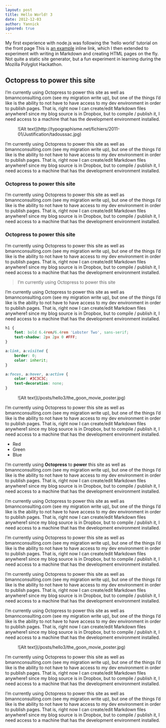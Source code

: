 ```yaml
---
layout: post
title: Hello World! 3
date: 2012-12-03
author: Yannick
ignored: true
---
```


My first experience with node.js was following the ‘hello world’ tutorial on the front page This is [an example](http://example.com/ "Title") inline link, which I then extended to experiment with writing in Markdown and creating HTML pages on the fly. Not quite a static site generator, but a fun experiment in learning during the Mozilla Polyglot Hackathon.

## Octopress to power this site

I’m currently using Octopress to power this site as well as bmannconsulting.com (see my migration write up), but one of the things I’d like is the ability to not have to have access to my dev environment in order to publish pages. That is, right now I can create/edit Markdown files anywhere1 since my blog source is in Dropbox, but to compile / publish it, I need access to a machine that has the development environment installed.

<figure>
![Alt text](http://typographisme.net/fichiers/2011-01/Justification/tadoussac.jpg)
</figure>

I’m currently using Octopress to power this site as well as bmannconsulting.com (see my migration write up), but one of the things I’d like is the ability to not have to have access to my dev environment in order to publish pages. That is, right now I can create/edit Markdown files anywhere1 since my blog source is in Dropbox, but to compile / publish it, I need access to a machine that has the development environment installed.

### Octopress to power this site

I’m currently using Octopress to power this site as well as bmannconsulting.com (see my migration write up), but one of the things I’d like is the ability to not have to have access to my dev environment in order to publish pages. That is, right now I can create/edit Markdown files anywhere1 since my blog source is in Dropbox, but to compile / publish it, I need access to a machine that has the development environment installed.

### Octopress to power this site

I’m currently using Octopress to power this site as well as bmannconsulting.com (see my migration write up), but one of the things I’d like is the ability to not have to have access to my dev environment in order to publish pages. That is, right now I can create/edit Markdown files anywhere1 since my blog source is in Dropbox, but to compile / publish it, I need access to a machine that has the development environment installed.

> I’m currently using Octopress to power this site

I’m currently using Octopress to power this site as well as bmannconsulting.com (see my migration write up), but one of the things I’d like is the ability to not have to have access to my dev environment in order to publish pages. That is, right now I can create/edit Markdown files anywhere1 since my blog source is in Dropbox, but to compile / publish it, I need access to a machine that has the development environment installed.

``` css
h1 {
    font: bold 6.4rem/6.4rem 'Lobster Two', sans-serif;
    text-shadow: 2px 2px 0 #FFF;
}

a:link, a:visited {
    border: 0;
    color: inherit;
}

a:focus, a:hover, a:active {
    color: #3C3C3C;
    text-decoration: none;
}
```

<figure>
![Alt text](/posts/hello3/the_goon_movie_poster.jpg)
</figure>

I’m currently using Octopress to power this site as well as bmannconsulting.com (see my migration write up), but one of the things I’d like is the ability to not have to have access to my dev environment in order to publish pages. That is, right now I can create/edit Markdown files anywhere1 since my blog source is in Dropbox, but to compile / publish it, I need access to a machine that has the development environment installed.

* Red
* Green
* Blue

I’m currently using __Octopress__ to **power** this site as well as bmannconsulting.com (see my migration write up), but one of the things I’d like is the ability to not have to have access to my dev environment in order to publish pages. That is, right now I can create/edit Markdown files anywhere1 since my blog source is in Dropbox, but to compile / publish it, I need access to a machine that has the development environment installed.

I’m currently using Octopress to power this site as well as bmannconsulting.com (see my migration write up), but one of the things I’d like is the ability to not have to have access to my dev environment in order to publish pages. That is, right now I can create/edit Markdown files anywhere1 since my blog source is in Dropbox, but to compile / publish it, I need access to a machine that has the development environment installed.

I’m currently using Octopress to power this site as well as bmannconsulting.com (see my migration write up), but one of the things I’d like is the ability to not have to have access to my dev environment in order to publish pages. That is, right now I can create/edit Markdown files anywhere1 since my blog source is in Dropbox, but to compile / publish it, I need access to a machine that has the development environment installed.

I’m currently using Octopress to power this site as well as bmannconsulting.com (see my migration write up), but one of the things I’d like is the ability to not have to have access to my dev environment in order to publish pages. That is, right now I can create/edit Markdown files anywhere1 since my blog source is in Dropbox, but to compile / publish it, I need access to a machine that has the development environment installed.

I’m currently using Octopress to power this site as well as bmannconsulting.com (see my migration write up), but one of the things I’d like is the ability to not have to have access to my dev environment in order to publish pages. That is, right now I can create/edit Markdown files anywhere1 since my blog source is in Dropbox, but to compile / publish it, I need access to a machine that has the development environment installed.

<figure>
![Alt text](/posts/hello3/the_goon_movie_poster.jpg)
</figure>

I’m currently using Octopress to power this site as well as bmannconsulting.com (see my migration write up), but one of the things I’d like is the ability to not have to have access to my dev environment in order to publish pages. That is, right now I can create/edit Markdown files anywhere1 since my blog source is in Dropbox, but to compile / publish it, I need access to a machine that has the development environment installed.

I’m currently using Octopress to power this site as well as bmannconsulting.com (see my migration write up), but one of the things I’d like is the ability to not have to have access to my dev environment in order to publish pages. That is, right now I can create/edit Markdown files anywhere1 since my blog source is in Dropbox, but to compile / publish it, I need access to a machine that has the development environment installed.

